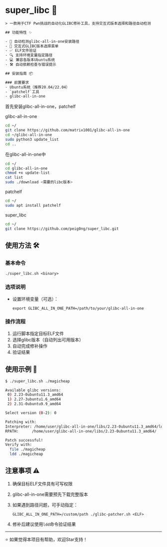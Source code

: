 # super_libc 🔧
```tex
> 一款用于CTF Pwn挑战的自动化GLIBC修补工具，支持交互式版本选择和路径自动检测

## 功能特性 ✨

- 🚀 自动检测glibc-all-in-one安装路径
- 📂 交互式GLIBC版本选择菜单
- ✅ ELF文件验证
- 🔍 支持环境变量指定路径
- 💻 兼容各版本Ubuntu系统
- 🛠️ 自动依赖检查与错误提示

## 安装指南 📦

### 前置要求
- Ubuntu系统（推荐20.04/22.04）
- `patchelf`工具
- glibc-all-in-one

```

首先安装glibc-all-in-one，patchelf

glibc-all-in-one

```sh
cd ~/
git clone https://github.com/matrix1001/glibc-all-in-one
cd ~/glibc-all-in-one
sudo python3 update_list
cd ..
```

在glibc-all-in-one中

```sh
cd ~/
cd glibc-all-in-one
chmod +x update-list
cat list
sudo ./download <需要的libc版本>
```

patchelf

```sh
cd ~/
sudo apt install patchelf
```

super_libc

```sh
cd ~/
git clone https://github.com/peig0ng/super_libc.git
```



## 使用方法 🛠️

### 基本命令

```
./super_libc.sh <binary>
```

### 选项说明

- 设置环境变量（可选）：

  ```
  export GLIBC_ALL_IN_ONE_PATH=/path/to/your/glibc-all-in-one
  ```

### 操作流程

1. 运行脚本指定目标ELF文件
2. 选择glibc版本（自动列出可用版本）
3. 自动完成修补操作
4. 验证结果

## 使用示例 📝

```sh
$ ./super_libc.sh ./magicheap

Available glibc versions:
 0) 2.23-0ubuntu11.3_amd64
 1) 2.27-3ubuntu1.6_amd64
 2) 2.31-0ubuntu9.9_amd64

Select version (0-2): 0

Patching with:
Interpreter: /home/user/glibc-all-in-one/libs/2.23-0ubuntu11.3_amd64/ld-2.23.so
RPATH:      /home/user/glibc-all-in-one/libs/2.23-0ubuntu11.3_amd64/

Patch successful!
Verify with:
  file ./magicheap
  ldd ./magicheap
```

## 注意事项 ⚠️

1. 确保目标ELF文件具有可写权限

2. glibc-all-in-one需要预先下载完整版本

3. 如果遇到路径问题，可手动指定：

   ```
   GLIBC_ALL_IN_ONE_PATH=/custom/path ./glibc-patcher.sh <ELF>
   ```

4. 修补后建议使用`ldd`命令验证结果

------

⭐ 如果觉得本项目有帮助，欢迎Star支持！

